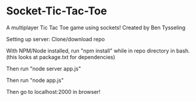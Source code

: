 # Socket-Tic-Tac-Toe
A multiplayer Tic Tac Toe game using sockets!
Created by Ben Tysseling

Setting up server:
Clone/download repo

With NPM/Node installed, run "npm install" while in repo directory in bash. (this looks at package.txt for dependencies)

Then run "node server app.js"

Then run "node app.js"

Then go to localhost:2000 in browser! 

